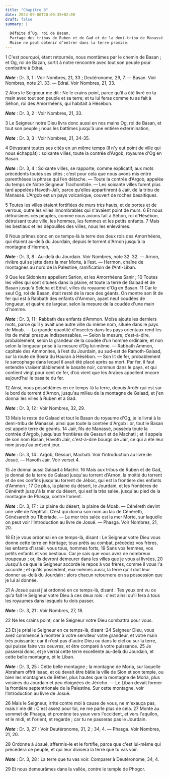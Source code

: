 ```yaml
---
title: "Chapitre 3"
date: 2024-09-06T20:00:35+02:00
draft: false
summary: |
  
  Défaite d’Og, roi de Basan.
  Partage des tribus de Ruben et de Gad et de la demi-tribu de Manassé.
  Moïse ne peut obtenir d’entrer dans la terre promise.
---
```



1 C'est pourquoi, étant retournés, nous montâmes par le chemin de Basan ; et Og, roi de Bazan, sortit à notre rencontre avec tout son peuple pour combattre à Edraï.

***Note*** :  Dr. 3, 1 : Voir Nombres, 21, 33 ; Deutéronome, 29, 7. ― Basan. Voir Nombres, note 21. 33. ― Edraï. Voir Nombres, 21, 33.

2 Alors le Seigneur me dit : Ne le crains point, parce qu'il a été livré en ta main avec tout son peuple et sa terre; et tu lui feras comme tu as fait à Séhon, roi des Amorrhéens, qui habitait à Hésébon.

***Note*** :  Dr. 3, 2 : Voir Nombres, 21, 33.

3 Le Seigneur notre Dieu livra donc aussi en nos mains Og, roi de Basan, et tout son peuple ; nous les battîmes jusqu'à une entière extermination,

***Note*** :  Dr. 3, 3 : Voir Nombres, 21, 34-35.

4 Dévastant toutes ses cités en un même temps (il n'y eut point de ville qui nous échappât) : soixante villes, toute la contrée d'Argob, royaume d'Og en Basan.

***Note*** :  Dr. 3, 4 : Soixante villes, se rapporte, comme explicatif, aux mots précédents toutes ses cités ; c’est pour cela que nous avons mis entre parenthèses la phrase qui l’en détache. ― Toute la contrée d’Argob, appelée du temps de Notre Seigneur Trachonitide. ― Les soixante villes furent plus tard appelées Havoth-Jaïr, parce qu’elles appartinrent à Jaïr, de la tribu de Manassé. L’Argob est un pays volcanique, couvert de roches basaltiques.

5 Toutes les villes étaient fortifiées de murs très hauts, et de portes et de verrous, outre les villes innombrables qui n'avaient point de murs. 6 Et nous détruisîmes ces peuples, comme nous avions fait à Séhon, roi d'Hésébon, détruisant toute ville, les hommes, les femmes et les petits enfants. 7 Mais les bestiaux et les dépouilles des villes, nous les enlevâmes.


8 Nous prîmes donc en ce temps-là la terre des deux rois des Amorrhéens, qui étaient au-delà du Jourdain, depuis le torrent d'Arnon jusqu'à la montagne d'Hermon,

***Note*** :  Dr. 3, 8 : Au-delà du Jourdain. Voir Nombres, note 32. 32. ― Arnon, rivière qui se jette dans la mer Morte, à l’est. ― Hermon, chaîne de montagnes au nord de la Palestine, ramification de l’Anti-Liban.

9 Que les Sidoniens appellent Sarion, et les Amorrhéens Sanir ; 10 Toutes les villes qui sont situées dans la plaine, et toute la terre de Galaad et de Basan jusqu'à Selcha et Edraï, villes du royaume d'Og en Basan. 11 Car le seul Og, roi de Basan, était resté de la race des géants. On montre son lit de fer qui est à Rabbath des enfants d'Ammon, ayant neuf coudées de longueur, et quatre de largeur, selon la mesure de la coudée d'une main d'homme.

***Note*** :  Dr. 3, 11 : Rabbath des enfants d’Ammon. Moïse ajoute les derniers mots, parce qu’il y avait une autre ville du même nom, située dans le pays de Moab. ― La grande quantité d’insectes dans les pays orientaux rend les lits de métal presque indispensables. ― Selon la mesure, c’est-à-dire, probablement, selon la grandeur de la coudée d’un homme ordinaire, et non selon la longueur prise à la mesure d’Og lui-même. ― Rabbath Ammon, capitale des Ammonites, à l’est du Jourdain, au sud-est de Ramoth-Galaad, sur la route de Bosra du Hauran à Hésébon. ― Son lit de fer, probablement le sarcophage dans lequel il avait été placé après sa mort. Par fer, il faut entendre vraisemblablement le basalte noir, commun dans le pays, et qui contient vingt pour cent de fer, d’où vient que les Arabes appellent encore aujourd’hui le basalte du fer.


12 Ainsi, nous possédâmes en ce temps-là la terre, depuis Aroër qui est sur le bord du torrent d'Arnon, jusqu'au milieu de la montagne de Galaad, et j'en donnai les villes à Ruben et à Gad.

***Note*** :  Dr. 3, 12 : Voir Nombres, 32, 29.

13 Mais le reste de Galaad et tout le Basan du royaume d'Og, je le livrai à la demi-tribu de Manassé, ainsi que toute la contrée d'Argob : or, tout le Basan est appelé terre de géants. 14 Jaïr, fils de Manassé, posséda toute la contrée d'Argob, jusqu'aux frontières de Gessuri et de Machati ; et il appela de son nom Basan, Havoth Jaïr, c'est-à-dire bourgs de Jaïr, ce qui a été leur nom jusqu'au présent jour.

***Note*** :  Dr. 3, 14 : Argob, Gessuri, Machati. Voir l’introduction au livre de Josué. ― Havoth Jaïr. Voir verset 4.

15 Je donnai aussi Galaad à Machir. 16 Mais aux tribus de Ruben et de Gad, je donnai de la terre de Galaad jusqu'au torrent d'Arnon, la moitié du torrent et de ses confins jusqu'au torrent de Jéboc, qui est la frontière des enfants d'Ammon ; 17 De plus, la plaine du désert, le Jourdain, et les frontières de Cénéreth jusqu'à la mer du désert, qui est la très salée, jusqu'au pied de la montagne de Phasga, contre l'orient.

***Note*** :  Dr. 3, 17 : La plaine du désert, la plaine de Moab. ― Cénéreth devint une ville de Nephtali. C’est qui donna son nom au lac de Cénéreth, Génésareth ou Tibériade. ― La mer très salée est la mer Morte, sur laquelle on peut voir l’Introduction au livre de Josué. ― Phasga. Voir Nombres, 21, 20.


18 Et je vous ordonnai en ce temps-là, disant : Le Seigneur votre Dieu vous donne cette terre en héritage; tous prêts au combat, précédez vos frères, les enfants d'Israël, vous tous, hommes forts, 19 Sans vos femmes, vos petits enfants et vos bestiaux. Car je sais que vous avez de nombreux troupeaux ; or, ils devront demeurer dans les villes que je vous ai livrées, 20 Jusqu'à ce que le Seigneur accorde le repos à vos frères, comme il vous l'a accordé ; et qu'ils possèdent, eux-mêmes aussi, la terre qu'il doit leur donner au-delà du Jourdain : alors chacun retournera en sa possession que je lui ai donnée.


21 A Josué aussi j'ai ordonné en ce temps-là, disant : Tes yeux ont vu ce qu'a fait le Seigneur votre Dieu à ces deux rois : c'est ainsi qu'il fera à tous les royaumes dans lesquels tu dois passer.

***Note*** :  Dr. 3, 21 : Voir Nombres, 27, 18.

22 Ne les crains point; car le Seigneur votre Dieu combattra pour vous.


23 Et je priai le Seigneur en ce temps-là, disant :24 Seigneur Dieu, vous avez commencé à montrer à votre serviteur votre grandeur, et votre main très puissante; car il n'est pas d'autre Dieu ou dans le ciel ou sur la terre, qui puisse faire vos oeuvres, et être comparé à votre puissance. 25 Je passerai donc, et je verrai cette terre excellente au-delà du Jourdain, et cette belle montagne, et le Liban.

***Note*** :  Dr. 3, 25 : Cette belle montagne ; la montagne de Moria, sur laquelle Abraham offrit Isaac, et où devait être bâtie la ville de Sion et son temple, ou bien les montagnes de Béthel, plus hautes que la montagne de Moria, plus voisines du Jourdain et peu éloignées de Jéricho. ― Le Liban devait former la frontière septentrionale de la Palestine. Sur cette montagne, voir l’Introduction au livre de Josué.

26 Mais le Seigneur, irrité contre moi à cause de vous, ne m'exauça pas, mais il me dit : C'est assez pour toi, ne me parle plus de cela. 27 Monte au sommet de Phasga, et promène tes yeux vers l'occident, et vers l'aquilon, et le midi, et l'orient, et regarde ; car tu ne passeras pas le Jourdain.

***Note*** :  Dr. 3, 27 : Voir Deutéronome, 31, 2 ; 34, 4. ― Phasga. Voir Nombres, 21, 20.

28 Ordonne à Josué, affermis-le et le fortifie, parce que c'est lui-même qui précédera ce peuple, et qui leur divisera la terre que tu vas voir.

***Note*** :  Dr. 3, 28 : La terre que tu vas voir. Comparer à Deutéronome, 34, 4.


29 Et nous demeurâmes dans la vallée, contre le temple de Phogor.

